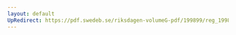```yaml
---
layout: default
UpRedirect: https://pdf.swedeb.se/riksdagen-volumeG-pdf/199899/reg_199899/reg_199899_0146.pdf
---
```

